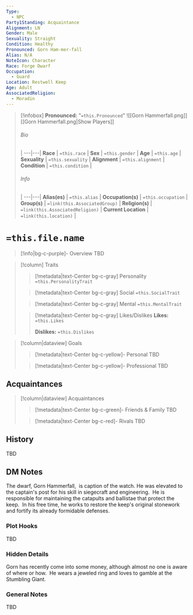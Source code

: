 ```yaml
---
Type:
  - NPC
Party1Standing: Acquaintance
Alignment: LN
Gender: Male
Sexuality: Straight
Condition: Healthy
Pronounced: Gorn Ham-mer-fall
Alias: N/A
NoteIcon: Character
Race: Forge Dwarf
Occupation:
  - Guard
Location: Restwell Keep
Age: Adult
AssociatedReligion:
  - Moradin
---
```

> [!infobox]
> **Pronounced:**  "`=this.Pronounced`"
![[Gorn Hammerfall.png]]
[[Gorn Hammerfall.png|Show Players]]
> ###### Bio
>  |
> ---|---|
> **Race** | `=this.race` |
> **Sex** | `=this.gender` |
> **Age** | `=this.age` |
> **Sexuality** | `=this.sexuality` |
> **Alignment** | `=this.alignment` |
> **Condition** | `=this.condition` |
> ###### Info
>  |
> ---|---|
> **Alias(es)** | `=this.alias` |
> **Occupation(s)** | `=this.occupation` |
> **Group(s)** | `=link(this.AssociatedGroup)` |
> **Religion(s)** | `=link(this.AssociatedReligion)` |
> **Current Location** | `=link(this.location)` |

# **`=this.file.name`**
> [!info|bg-c-purple]- Overview
TBD

> [!column] Traits
>> [!metadata|text-Center bg-c-gray] Personality
>> `=this.PersonalityTrait`
>
>> [!metadata|text-Center bg-c-gray] Social
>> `=this.SocialTrait`
>
>> [!metadata|text-Center bg-c-gray] Mental
>> `=this.MentalTrait`
>
>> [!metadata|text-Center bg-c-gray] Likes/Dislikes
>> **Likes:** `=this.Likes`
>>
>> **Dislikes:** `=this.Dislikes`

> [!column|dataview] Goals
>> [!metadata|text-Center bg-c-yellow]- Personal
>> TBD
>
>> [!metadata|text-Center bg-c-yellow]- Professional
>> TBD
>

## Acquaintances
> [!column|dataview] Acquaintances
>> [!metadata|text-Center bg-c-green]- Friends & Family
>> TBD
>
>> [!metadata|text-Center bg-c-red]- Rivals
>> TBD
>

## History
TBD

## DM Notes
The dwarf, Gorn Hammerfall,  is caption of the watch.  He was elevated to the captain's post for his skill in siegecraft and engineering.  He is responsible for maintaining the catapults and ballistae that protect the keep.  In his free time, he works to restore the keep's original stonework and fortify its already formidable defenses. 

### Plot Hooks
TBD

### Hidden Details
Gorn has recently come into some money, although almost no one is aware of where or how.  He wears a jeweled ring and loves to gamble at the Stumbling Giant.

### General Notes
TBD












